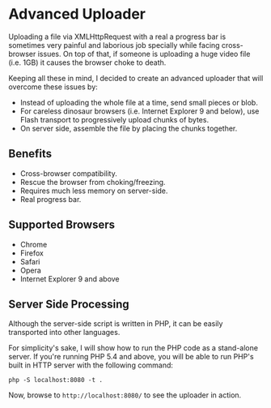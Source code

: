 # Advanced Uploader

Uploading a file via XMLHttpRequest with a real a progress bar is sometimes very painful and laborious job specially while facing cross-browser issues. On top of that, if someone is uploading a huge video file (i.e. 1GB) it causes the browser choke to death.

Keeping all these in mind, I decided to create an advanced uploader that will overcome these issues by:

- Instead of uploading the whole file at a time, send small pieces or blob.
- For careless dinosaur browsers (i.e. Internet Explorer 9 and below), use Flash transport to progressively upload chunks of bytes.
- On server side, assemble the file by placing the chunks together.


## Benefits

- Cross-browser compatibility.
- Rescue the browser from choking/freezing.
- Requires much less memory on server-side.
- Real progress bar.


## Supported Browsers

- Chrome
- Firefox
- Safari
- Opera
- Internet Explorer 9 and above


## Server Side Processing

Although the server-side script is written in PHP, it can be easily transported into other languages.

For simplicity's sake, I will show how to run the PHP code as a stand-alone server. If you're running PHP 5.4 and above, you will be able to run PHP's built in HTTP server with the following command:

	php -S localhost:8080 -t .

Now, browse to `http://localhost:8080/` to see the uploader in action.
